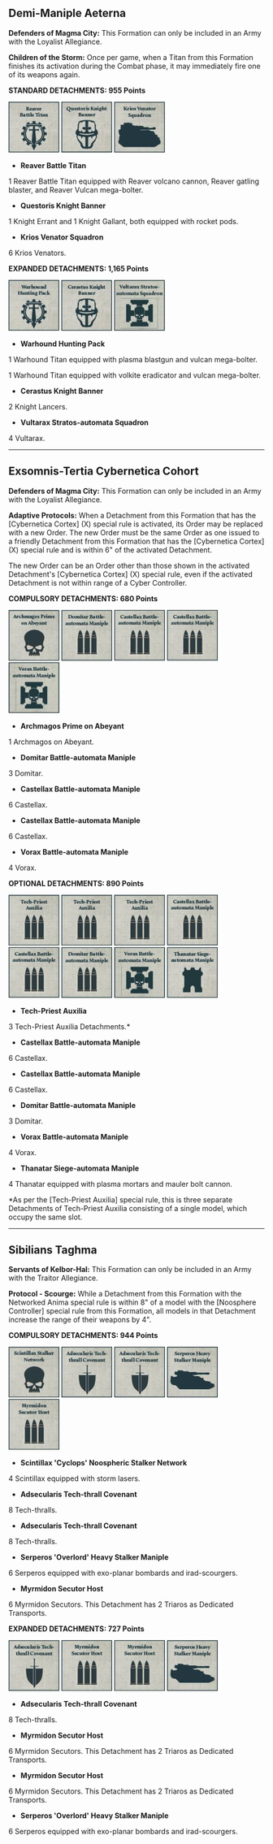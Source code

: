 ## Demi-Maniple Aeterna

**Defenders of Magma City:** This Formation can only be included in an Army with the Loyalist Allegiance.

**Children of the Storm:** Once per game, when a Titan from this Formation finishes its activation during the Combat phase, it may immediately fire one of its weapons again.

**STANDARD DETACHMENTS: 955 Points**

![](../media/formations_of_legend/reaver_battle_titan.jpg) ![](../media/formations_of_legend/questoris_knight_banner.jpg) ![](../media/formations_of_legend/krios_venator_squadron.jpg)

* **Reaver Battle Titan**

1 Reaver Battle Titan equipped with Reaver volcano cannon, Reaver gatling blaster, and Reaver Vulcan mega-bolter.

* **Questoris Knight Banner**

1 Knight Errant and 1 Knight Gallant, both equipped with rocket pods.

* **Krios Venator Squadron**

6 Krios Venators.

**EXPANDED DETACHMENTS: 1,165 Points**

![](../media/formations_of_legend/warhound_hunting_pack.jpg) ![](../media/formations_of_legend/cerastus_knight_banner.jpg) ![](../media/formations_of_legend/vultarax_stratos_automata_squadron.jpg)

* **Warhound Hunting Pack**

1 Warhound Titan equipped with plasma blastgun and vulcan mega-bolter.

1 Warhound Titan equipped with volkite eradicator and vulcan mega-bolter.

* **Cerastus Knight Banner**

2 Knight Lancers.

* **Vultarax Stratos-automata Squadron**

4 Vultarax.

---

## Exsomnis-Tertia Cybernetica Cohort

**Defenders of Magma City:** This Formation can only be included in an Army with the Loyalist Allegiance.

**Adaptive Protocols:** When a Detachment from this Formation that has the [Cybernetica Cortex] (X) special rule is activated, its Order may be replaced with a new Order. The new Order must be the same Order as one issued to a friendly Detachment from this Formation that has the [Cybernetica Cortex] (X) special rule and is within 6" of the activated Detachment.

The new Order can be an Order other than those shown in the activated Detachment's [Cybernetica Cortex] (X) special rule, even if the activated Detachment is not within range of a Cyber Controller.

**COMPULSORY DETACHMENTS: 680 Points**

![](../media/formations_of_legend/archmagos_prime_on_abeyant.jpg) ![](../media/formations_of_legend/domitar_battle_automata_maniple.jpg) ![](../media/formations_of_legend/castellax_battle_automata_maniple.jpg) ![](../media/formations_of_legend/castellax_battle_automata_maniple.jpg) ![](../media/formations_of_legend/vorax_battle_automata_maniple.jpg)

* **Archmagos Prime on Abeyant**

1 Archmagos on Abeyant.

* **Domitar Battle-automata Maniple**

3 Domitar.

* **Castellax Battle-automata Maniple**

6 Castellax.

* **Castellax Battle-automata Maniple**

6 Castellax.

* **Vorax Battle-automata Maniple**

4 Vorax.

**OPTIONAL DETACHMENTS: 890 Points**

![](../media/formations_of_legend/tech_priest_auxilia.jpg) ![](../media/formations_of_legend/tech_priest_auxilia.jpg) ![](../media/formations_of_legend/tech_priest_auxilia.jpg) ![](../media/formations_of_legend/castellax_battle_automata_maniple.jpg) ![](../media/formations_of_legend/castellax_battle_automata_maniple.jpg) ![](../media/formations_of_legend/domitar_battle_automata_maniple.jpg) ![](../media/formations_of_legend/vorax_battle_automata_maniple.jpg) ![](../media/formations_of_legend/thanatar_siege_automata_maniple.jpg)

* **Tech-Priest Auxilia**

3 Tech-Priest Auxilia Detachments.*

* **Castellax Battle-automata Maniple**

6 Castellax.

* **Castellax Battle-automata Maniple**

6 Castellax.

* **Domitar Battle-automata Maniple**

3 Domitar.

* **Vorax Battle-automata Maniple**

4 Vorax.

* **Thanatar Siege-automata Maniple**

4 Thanatar equipped with plasma mortars and mauler bolt cannon.

*As per the [Tech-Priest Auxilia] special rule, this is three separate Detachments of Tech-Priest Auxilia consisting of a single model, which occupy the same slot.

---

## Sibilians Taghma

**Servants of Kelbor-Hal:** This Formation can only be included in an Army with the Traitor Allegiance.

**Protocol - Scourge:** While a Detachment from this Formation with the Networked Anima special rule is within 8" of a model with the [Noosphere Controller] special rule from this Formation, all models in that Detachment increase the range of their weapons by 4".

**COMPULSORY DETACHMENTS: 944 Points**

![](../media/formations_of_legend/scintillax_stalker_network.jpg) ![](../media/formations_of_legend/adsecularis_tech_thrall_covenant.jpg) ![](../media/formations_of_legend/adsecularis_tech_thrall_covenant.jpg) ![](../media/formations_of_legend/serperos_heavy_stalker_maniple.jpg) ![](../media/formations_of_legend/myrmidon_secutor_host.jpg)

* **Scintillax 'Cyclops' Noospheric Stalker Network**

4 Scintillax equipped with storm lasers.

* **Adsecularis Tech-thrall Covenant**

8 Tech-thralls.

* **Adsecularis Tech-thrall Covenant**

8 Tech-thralls.

* **Serperos 'Overlord' Heavy Stalker Maniple**

6 Serperos equipped with exo-planar bombards and irad-scourgers.

* **Myrmidon Secutor Host**

6 Myrmidon Secutors. This Detachment has 2 Triaros as Dedicated Transports.

**EXPANDED DETACHMENTS: 727 Points**

![](../media/formations_of_legend/adsecularis_tech_thrall_covenant.jpg) ![](../media/formations_of_legend/myrmidon_secutor_host.jpg) ![](../media/formations_of_legend/myrmidon_secutor_host.jpg) ![](../media/formations_of_legend/serperos_heavy_stalker_maniple.jpg)

* **Adsecularis Tech-thrall Covenant**

8 Tech-thralls.

* **Myrmidon Secutor Host**

6 Myrmidon Secutors. This Detachment has 2 Triaros as Dedicated Transports.

* **Myrmidon Secutor Host**

6 Myrmidon Secutors. This Detachment has 2 Triaros as Dedicated Transports.

* **Serperos 'Overlord' Heavy Stalker Maniple**

6 Serperos equipped with exo-planar bombards and irad-scourgers.
